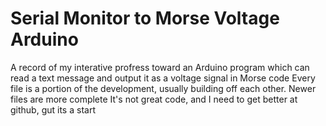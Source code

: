 # Serial Monitor to Morse Voltage Arduino
A record of my interative profress toward an Arduino program which can read a text message and output it as a voltage signal in Morse code
Every file is a portion of the development, usually building off each other. Newer files are more complete
It's not great code, and I need to get better at github, gut its a start
